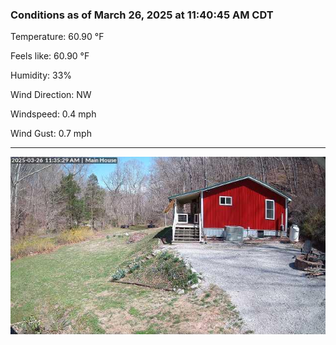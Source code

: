 ### Conditions as of March 26, 2025 at 11:40:45 AM CDT 

Temperature: 60.90 &deg;F

Feels like: 60.90 &deg;F

Humidity: 33%

Wind Direction: NW

Windspeed: 0.4 mph

Wind Gust: 0.7 mph

---

<img src="./images/latest.jpeg"/>

